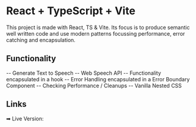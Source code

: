 # React + TypeScript + Vite

This project is made with React, TS & Vite. Its focus is to produce semantic well written code and
use modern patterns focussing performance, error catching and encapsulation.

## Functionality

-- Generate Text to Speech -- Web Speech API -- Functionality encapsulated in a hook -- Error
Handling encapsulated in a Error Boundary Component -- Checking Performance / Cleanups -- Vanilla
Nested CSS

## Links

➡ Live Version:
